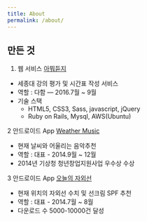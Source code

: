 ```yaml
---
title: About
permalink: /about/
---
```




## 만든 것

1. 웹 서비스 [아뭐듣지](http://아뭐듣지.com)

- 세종대 강의 평가 및 시간표 작성 서비스
- 역할 : 다함 — 2016.7월 ~ 9월
- 기술 스택
  - HTML5, CSS3, Sass, javascript, jQuery
  - Ruby on Rails, Mysql, AWS(Ubuntu)

2 안드로이드 App [Weather Music](https://play.google.com/store/apps/details?id=com.fatdog.WeatherMusic)

- 현재 날씨와 어울리는 음악추천
- 역할 : 대표 - 2014.9월 ~ 12월
- 2014년 기상청 청년창업지원사업 우수상 수상

3 안드로이드 App [오늘의 자외선](https://play.google.com/store/apps/details?id=fatdog.uv.logotest)

- 현재 위치의 자외선 수치 및 선크림 SPF 추천
- 역할 : 대표 - 2014.7월 ~ 8월
- 다운로드 수 5000-10000건 달성
